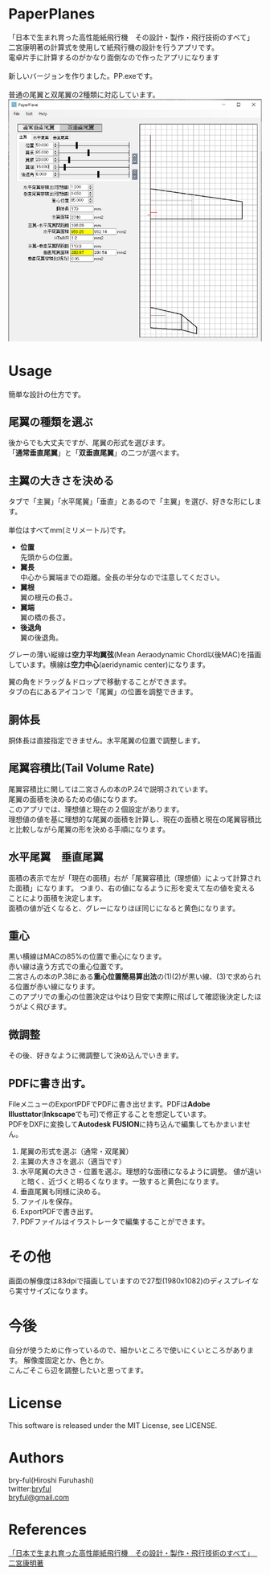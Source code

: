 ﻿# PaperPlanes
「日本で生まれ育った高性能紙飛行機　その設計・製作・飛行技術のすべて」　二宮康明著の計算式を使用して紙飛行機の設計を行うアプリです。<br>
電卓片手に計算するのがかなり面倒なので作ったアプリになります<br>
<br>
新しいバージョンを作りました。PP.exeです。<br>
<br>
普通の尾翼と双尾翼の2種類に対応しています。<br>
![PaperPlanes](pp.png)<br>

# Usage
簡単な設計の仕方です。

## 尾翼の種類を選ぶ
後からでも大丈夫ですが、尾翼の形式を選びます。<br>
「**通常垂直尾翼**」と「**双垂直尾翼**」の二つが選べます。<br>

## 主翼の大きさを決める
タブで「主翼」「水平尾翼」「垂直」とあるので「主翼」を選び、好きな形にします。<br>
<br>
単位はすべてmm(ミリメートル)です。

* **位置**<br>先頭からの位置。
* **翼長**<br>中心から翼端までの距離。全長の半分なので注意してください。
* **翼根**<br>翼の根元の長さ。
* **翼端**<br>翼の橋の長さ。
* **後退角**<br>翼の後退角。

グレーの薄い縦線は**空力平均翼弦**(Mean Aeraodynamic Chord以後MAC)を描画しています。横線は**空力中心**(aeridynamic center)になります。<br>

翼の角をドラッグ＆ドロップで移動することができます。<br>
タブの右にあるアイコンで「尾翼」の位置を調整できます。<br>

## 胴体長
胴体長は直接指定できません。水平尾翼の位置で調整します。

## 尾翼容積比(Tail Volume Rate)
尾翼容積比に関しては二宮さんの本のP.24で説明されています。<br>
尾翼の面積を決めるための値になります。<br>
このアプリでは、理想値と現在の２個設定があります。<br>
理想値の値を基に理想的な尾翼の面積を計算し、現在の面積と現在の尾翼容積比と比較しながら尾翼の形を決める手順になります。

## 水平尾翼　垂直尾翼
面積の表示で左が「現在の面積」右が「尾翼容積比（理想値）によって計算された面積」になります。
つまり、右の値になるように形を変えて左の値を変えることにより面積を決定します。<br>
面積の値が近くなると、グレーになりほぼ同じになると黄色になります。<br>

## 重心
黒い横線はMACの85%の位置で重心になります。<br>
赤い線は違う方式での重心位置です。<br>
二宮さんの本のP.38にある**重心位置簡易算出法**の(1)(2)が黒い線、(3)で求められる位置が赤い線になります。<br>
このアプリでの重心の位置決定はやはり目安で実際に飛ばして確認後決定したほうがよく飛びます。

## 微調整
その後、好きなように微調整して決め込んでいきます。

## PDFに書き出す。
FileメニューのExportPDFでPDFに書き出せます。PDFは**Adobe Illusttator**(**Inkscape**でも可)で修正することを想定しています。<br>
PDFをDXFに変換して**Autodesk FUSION**に持ち込んで編集してもかまいません。<br>

1. 尾翼の形式を選ぶ（通常・双尾翼）
2. 主翼の大きさを選ぶ（適当です）
3. 水平尾翼の大きさ・位置を選ぶ。理想的な面積になるように調整。
値が遠いと暗く、近づくと明るくなります。一致すると黄色になります。
4. 垂直尾翼も同様に決める。
5. ファイルを保存。
6. ExportPDFで書き出す。
7. PDFファイルはイラストレータで編集することができます。

# その他

画面の解像度は83dpiで描画していますので27型(1980x1082)のディスプレイなら実寸サイズになります。

# 今後

自分が使うために作っているので、細かいところで使いにくいところがあります。
解像度固定とか、色とか。<br>
こんごそこら辺を調整したいと思ってます。<br>



# License

This software is released under the MIT License, see LICENSE.<br>

# Authors

bry-ful(Hiroshi Furuhashi)<br>
twitter:[bryful](https://twitter.com/bryful)<br>
bryful@gmail.com<br>

# References
[「日本で生まれ育った高性能紙飛行機　その設計・製作・飛行技術のすべて」　二宮康明著](https://www.amazon.co.jp/%E9%AB%98%E6%80%A7%E8%83%BD%E7%B4%99%E9%A3%9B%E8%A1%8C%E6%A9%9F-%E3%81%9D%E3%81%AE%E8%A8%AD%E8%A8%88%E3%83%BB%E8%A3%BD%E4%BD%9C%E3%83%BB%E9%A3%9B%E8%A1%8C%E6%8A%80%E8%A1%93%E3%81%AE%E3%81%99%E3%81%B9%E3%81%A6-%E4%BA%8C%E5%AE%AE-%E5%BA%B7%E6%98%8E/dp/4416313071)

